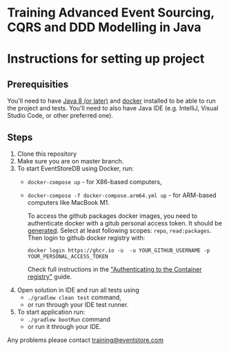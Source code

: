 # Training Advanced Event Sourcing, CQRS and DDD Modelling in Java

# Instructions for setting up project

## Prerequisities

You'll need to have [Java 8 (or later)](https://dotnet.microsoft.com/download/dotnet/6.0) and [docker](https://www.docker.com/products/docker-desktop) installed to be able to run the project and tests. You'll need to also have Java IDE (e.g. IntelliJ, Visual Studio Code, or other preferred one).

## Steps

1. Clone this repository
2. Make sure you are on master branch.
3. To start EventStoreDB using Docker, run:
   - `docker-compose up` - for X86-based computers,
   - `docker-compose -f docker-compose.arm64.yml up` - for ARM-based computers like MacBook M1. 
   
      To access the github packages docker images, you need to authenticate docker with a gitub personal access token. It should be [generated](https://github.com/settings/tokens/new). Select at least following scopes: `repo`, `read:packages`. Then login to github docker registry with:
      ```shell script
      docker login https://ghcr.io -u  -u YOUR_GITHUB_USERNAME -p YOUR_PERSONAL_ACCESS_TOKEN
      ```
      Check full instructions in the ["Authenticating to the Container registry"](https://docs.github.com/en/packages/working-with-a-github-packages-registry/working-with-the-container-registry#about-container-registry-support) guide.
4. Open solution in IDE and run all tests using
   - `./gradlew clean test` command,
   - or run through your IDE test runner.
5. To start application run:
   - `./gradlew bootRun` command
   - or run it through your IDE.

Any problems please contact training@eventstore.com
